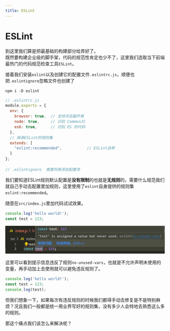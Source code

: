 ```yaml
---
title: ESLint
---
```


# ESLint

到这里我们算是把最基础的构建部分给弄好了。  
既然要构建企业级的脚手架，代码的规范性肯定也少不了，这里我们选取当下前端最热门的代码规范检查工具`ESLint`。

接着我们安装`eslint`以及创建它的配置文件`.eslintrc.js`，顺便也把`.eslintignore`忽略文件也创建了
```shell
npm i -D eslint
```
```js
// .eslintrc.js
module.exports = {
  env: {
    browser: true,  // 支持浏览器环境
    node: true,     // 识别 CommonJS
    es6: true,      // 识别 ES 的代码
  },
  // 继承ESLint的规则集
  extends: [
    "eslint:recommended",           // ESLint自带
  ]
};

// .eslintignore  需要时再添加配置项

```



我们要知道ESLint规则默认配置是**没有限制**的也就是**无规则**的，需要什么规范我们就自己手动去配置里加规则，这里使用了`eslint`自身提供的规则集`eslint:recommended`。


随意在`src/index.js`里加代码试试效果。
```js {2}
console.log('hello world!');
const test = 123;
```

![](./eslint01.png)

这里可以看到提示信息违反了规则`no-unused-vars`，也就是不允许声明未使用的变量，再手动加上去使用就可以避免违反规则了。

```js {3}
console.log('hello world!');
const test = 123;
console.log(test);
```



但我们想象一下，如果每次有违反规则的时候我们都得手动去修复是不是特别麻烦？况且我们一般都是统一用业界写好的规则集，没有多少人会特地去熟悉这么多的规则。

那这个痛点我们该怎么来解决呢？
